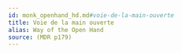 ```yaml
---
id: monk_openhand_hd.md#voie-de-la-main-ouverte
title: Voie de la main ouverte
alias: Way of the Open Hand
source: (MDR p179)
---
```


